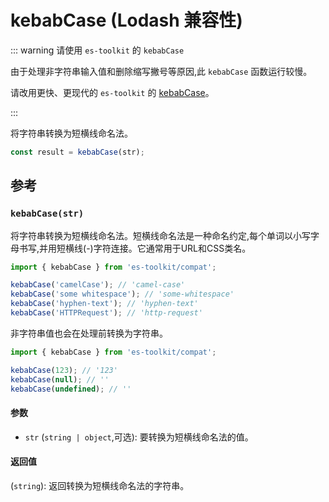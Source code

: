 # kebabCase (Lodash 兼容性)

::: warning 请使用 `es-toolkit` 的 `kebabCase`

由于处理非字符串输入值和删除缩写撇号等原因,此 `kebabCase` 函数运行较慢。

请改用更快、更现代的 `es-toolkit` 的 [kebabCase](../../string/kebabCase.md)。

:::

将字符串转换为短横线命名法。

```typescript
const result = kebabCase(str);
```

## 参考

### `kebabCase(str)`

将字符串转换为短横线命名法。短横线命名法是一种命名约定,每个单词以小写字母书写,并用短横线(-)字符连接。它通常用于URL和CSS类名。

```typescript
import { kebabCase } from 'es-toolkit/compat';

kebabCase('camelCase'); // 'camel-case'
kebabCase('some whitespace'); // 'some-whitespace'
kebabCase('hyphen-text'); // 'hyphen-text'
kebabCase('HTTPRequest'); // 'http-request'
```

非字符串值也会在处理前转换为字符串。

```typescript
import { kebabCase } from 'es-toolkit/compat';

kebabCase(123); // '123'
kebabCase(null); // ''
kebabCase(undefined); // ''
```

#### 参数

- `str` (`string | object`,可选): 要转换为短横线命名法的值。

#### 返回值

(`string`): 返回转换为短横线命名法的字符串。

